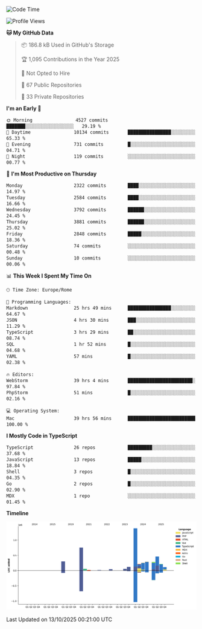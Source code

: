 <!--START_SECTION:waka-->
![Code Time](http://img.shields.io/badge/Code%20Time-6%2C288%20hrs%2038%20mins-blue)

![Profile Views](http://img.shields.io/badge/Profile%20Views-2-blue)

**🐱 My GitHub Data** 

> 📦 186.8 kB Used in GitHub's Storage 
 > 
> 🏆 1,095 Contributions in the Year 2025
 > 
> 🚫 Not Opted to Hire
 > 
> 📜 67 Public Repositories 
 > 
> 🔑 33 Private Repositories 
 > 
**I'm an Early 🐤** 

```text
🌞 Morning                4527 commits        ███████░░░░░░░░░░░░░░░░░░   29.19 % 
🌆 Daytime                10134 commits       ████████████████░░░░░░░░░   65.33 % 
🌃 Evening                731 commits         █░░░░░░░░░░░░░░░░░░░░░░░░   04.71 % 
🌙 Night                  119 commits         ░░░░░░░░░░░░░░░░░░░░░░░░░   00.77 % 
```
📅 **I'm Most Productive on Thursday** 

```text
Monday                   2322 commits        ████░░░░░░░░░░░░░░░░░░░░░   14.97 % 
Tuesday                  2584 commits        ████░░░░░░░░░░░░░░░░░░░░░   16.66 % 
Wednesday                3792 commits        ██████░░░░░░░░░░░░░░░░░░░   24.45 % 
Thursday                 3881 commits        ██████░░░░░░░░░░░░░░░░░░░   25.02 % 
Friday                   2848 commits        █████░░░░░░░░░░░░░░░░░░░░   18.36 % 
Saturday                 74 commits          ░░░░░░░░░░░░░░░░░░░░░░░░░   00.48 % 
Sunday                   10 commits          ░░░░░░░░░░░░░░░░░░░░░░░░░   00.06 % 
```


📊 **This Week I Spent My Time On** 

```text
🕑︎ Time Zone: Europe/Rome

💬 Programming Languages: 
Markdown                 25 hrs 49 mins      ████████████████░░░░░░░░░   64.67 % 
JSON                     4 hrs 30 mins       ███░░░░░░░░░░░░░░░░░░░░░░   11.29 % 
TypeScript               3 hrs 29 mins       ██░░░░░░░░░░░░░░░░░░░░░░░   08.74 % 
SQL                      1 hr 52 mins        █░░░░░░░░░░░░░░░░░░░░░░░░   04.68 % 
YAML                     57 mins             █░░░░░░░░░░░░░░░░░░░░░░░░   02.38 % 

🔥 Editors: 
WebStorm                 39 hrs 4 mins       ████████████████████████░   97.84 % 
PhpStorm                 51 mins             █░░░░░░░░░░░░░░░░░░░░░░░░   02.16 % 

💻 Operating System: 
Mac                      39 hrs 56 mins      █████████████████████████   100.00 % 
```

**I Mostly Code in TypeScript** 

```text
TypeScript               26 repos            █████████░░░░░░░░░░░░░░░░   37.68 % 
JavaScript               13 repos            █████░░░░░░░░░░░░░░░░░░░░   18.84 % 
Shell                    3 repos             █░░░░░░░░░░░░░░░░░░░░░░░░   04.35 % 
Go                       2 repos             █░░░░░░░░░░░░░░░░░░░░░░░░   02.90 % 
MDX                      1 repo              ░░░░░░░░░░░░░░░░░░░░░░░░░   01.45 % 
```



**Timeline**

![Lines of Code chart](https://raw.githubusercontent.com/frnwtr/frnwtr/main/assets/bar_graph.png)


 Last Updated on 13/10/2025 00:21:00 UTC
<!--END_SECTION:waka-->